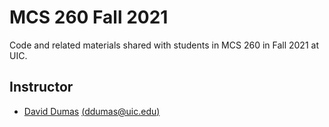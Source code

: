 # MCS 260 Fall 2021

Code and related materials shared with students in MCS 260 in Fall 2021 at UIC.

## Instructor

* [David Dumas](https://dumas.io) [(ddumas@uic.edu)](mailto:ddumas@uic.edu)
